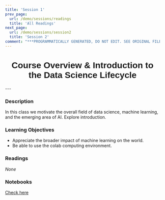```yaml
---
title: 'Session 1'
prev_page:
  url: /demo/sessions/readings
  title: 'All Readings'
next_page:
  url: /demo/sessions/session2
  title: 'Session 2'
comment: "***PROGRAMMATICALLY GENERATED, DO NOT EDIT. SEE ORIGINAL FILES IN /content***"
---
```

<h1  style="font-family:  Verdana,  Geneva,  sans-serif;  text-align:center">Course  Overview  &  Introduction  to  the  Data  Science  Lifecycle</h1> 
--- 
 
###  Description 
In  this  class  we  motivate  the  overall  field  of  data  science,  machine  learning,  and  the  emerging  area  of  AI.    Explore  introduction.   
 
###  Learning  Objectives 
-  Appreciate  the  broader  impact  of  machine  learning  on  the  world. 
-  Be  able  to  use  the  colab  computing  environment. 
 
###  Readings 
*None* 
 
###  Notebooks 
[Check  here](https://rpi-data.github.io/course-intro-ml-app/sessions/notebooks.html)
